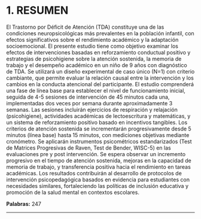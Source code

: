 # 1. RESUMEN

El Trastorno por Déficit de Atención (TDA) constituye una de las condiciones neuropsicológicas más prevalentes en la población infantil, con efectos significativos sobre el rendimiento académico y la adaptación socioemocional. El presente estudio tiene como objetivo examinar los efectos de intervenciones basadas en reforzamiento conductual positivo y estrategias de psicohigiene sobre la atención sostenida, la memoria de trabajo y el desempeño académico en un niño de 9 años con diagnóstico de TDA. Se utilizará un diseño experimental de caso único (N=1) con criterio cambiante, que permite evaluar la relación causal entre la intervención y los cambios en la conducta atencional del participante. El estudio comprenderá una fase de línea base para establecer el nivel de funcionamiento inicial, seguida de 4-5 sesiones de intervención de 45 minutos cada una, implementadas dos veces por semana durante aproximadamente 3 semanas. Las sesiones incluirán ejercicios de respiración y relajación (psicohigiene), actividades académicas de lectoescritura y matemáticas, y un sistema de reforzamiento positivo basado en incentivos tangibles. Los criterios de atención sostenida se incrementarán progresivamente desde 5 minutos (línea base) hasta 15 minutos, con mediciones objetivas mediante cronómetro. Se aplicarán instrumentos psicométricos estandarizados (Test de Matrices Progresivas de Raven, Test de Bender, WISC-5) en las evaluaciones pre y post intervención. Se espera observar un incremento progresivo en el tiempo de atención sostenida, mejoras en la capacidad de memoria de trabajo, y transferencia positiva hacia el rendimiento en tareas académicas. Los resultados contribuirán al desarrollo de protocolos de intervención psicopedagógica basados en evidencia para estudiantes con necesidades similares, fortaleciendo las políticas de inclusión educativa y promoción de la salud mental en contextos escolares.

**Palabras:** 247

---
